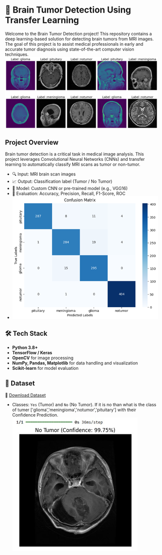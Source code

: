 # 🧠 Brain Tumor Detection Using Transfer Learning

Welcome to the Brain Tumor Detection project! This repository contains a deep learning-based solution for detecting brain tumors from MRI images. The goal of this project is to assist medical professionals in early and accurate tumor diagnosis using state-of-the-art computer vision techniques.
![image alt](https://github.com/AManan651/Brain-Tumer-Model-by-Transfer-Learning-/blob/main/Brain%20tumer.png?raw=true)
## Project Overview

Brain tumor detection is a critical task in medical image analysis. This project leverages Convolutional Neural Networks (CNNs) and transfer learning to automatically classify MRI scans as tumor or non-tumor.
- 🔍 Input: MRI brain scan images
- 📈 Output: Classification label (Tumor / No Tumor)
- 🧠 Model: Custom CNN or pre-trained model (e.g., VGG16)
- 🧪 Evaluation: Accuracy, Precision, Recall, F1-Score, ROC
- ![image alt](https://github.com/AManan651/Brain-Tumer-Model-by-Transfer-Learning-/blob/main/Accruacy.png?raw=true)
## 🛠️ Tech Stack

- **Python 3.8+**
- **TensorFlow / Keras**
- **OpenCV** for image processing
- **NumPy, Pandas, Matplotlib** for data handling and visualization
- **Scikit-learn** for model evaluation
## 🧬 Dataset

📁 [Download Dataset]( https://drive.google.com/drive/folders/1vn6gFFzLShuHpN_zVczN1TRkyi17-NAa?usp=drive_link ) 

- Classes: `Yes` (Tumor) and `No` (No Tumor). If it is no than what is the class of tumer ['glioma','meningioma','notumor','pituitary'] with their Confidence Prediction. <br>
![image alt](https://github.com/AManan651/Brain-Tumer-Model-by-Transfer-Learning-/blob/main/Screenshot%202025-05-18%20205355.jpg?raw=true)

  
    
